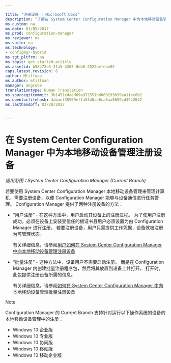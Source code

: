 ```yaml
---

title: "注册设备 | Microsoft Docs"
description: "了解在 System Center Configuration Manager 中为本地移动设备管理注册设备的方法。"
ms.custom: na
ms.date: 03/05/2017
ms.prod: configuration-manager
ms.reviewer: na
ms.suite: na
ms.technology:
- configmgr-hybrid
ms.tgt_pltfrm: na
ms.topic: get-started-article
ms.assetid: b58472e3-31a5-4305-8eb6-2522befebe02
caps.latest.revision: 6
author: Mtillman
ms.author: mtillman
manager: angrobe
translationtype: Human Translation
ms.sourcegitcommit: 3b1451edaed69a972551bd060293839aa11ec8b2
ms.openlocfilehash: 4abaef35969ef1a5340ae8ca8aa5699cd3942642
ms.lasthandoff: 03/28/2017


---
```

# <a name="enroll-devices-for-on-premises-mobile-device-management-in-system-center-configuration-manager"></a>在 System Center Configuration Manager 中为本地移动设备管理注册设备

*适用范围：System Center Configuration Manager (Current Branch)*

若要使用 System Center Configuration Manager 本地移动设备管理来管理计算机，需要注册设备，以便 Configuration Manager 能够与设备通信进行任务管理。 Configuration Manager 提供了两种注册设备的方法：  

-   “用户注册” - 在这种方法中，用户启动其设备上的注册过程。 为了使用户注册成功，必须在设备上安装受信任的根证书且用户必须设置为由 Configuration Manager 进行注册。  若要注册设备，用户只需提供工作凭据，设备就被注册为可管理状态。  

     有关详细信息，请参阅[用户如何在 System Center Configuration Manager 中向本地移动设备管理注册设备](../../mdm/deploy-use/user-enroll-devices-on-premises-mdm.md)  

-   “批量注册” - 这种方法中，设备用户不需要启动注册。 而是在 Configuration Manager 内创建批量注册程序包，然后将其放置到设备上并打开。 打开时，此包提供注册设备所需的信息。  

     有关详细信息，请参阅[如何在 System Center Configuration Manager 中向本地移动设备管理批量注册设备](../../mdm/deploy-use/bulk-enroll-devices-on-premises-mdm.md)  

 > [!NOTE]  
>  Configuration Manager 的 Current Branch 支持针对运行以下操作系统的设备的本地移动设备管理中的注册：  
>   
>  -   Windows 10 企业版  
> -   Windows 10 专业版  
> -   Windows 10 协同版 
> -   Windows 10 移动版  
> -   Windows 10 移动企业版   

